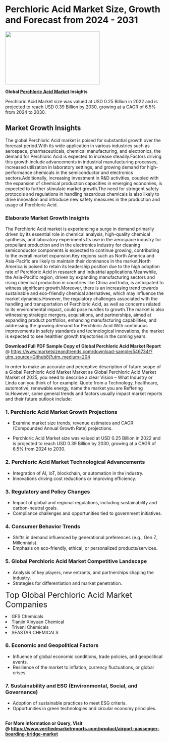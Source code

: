 <H1>Perchloric Acid Market Size, Growth and Forecast from 2024 - 2031</H1><img class="aligncenter size-medium wp-image-584254" src="https://thirdeyenews.in/wp-content/uploads/2024/09/Global-Market-Research-300x168.jpeg" alt="" width="300" height="168" /><p><strong>Global&nbsp;<a href="https://www.marketsizeandtrends.com/download-sample/546734/?utm_source=Github8j?utm_medium=204">Perchloric Acid Market</a> Insights</strong></p><p>Perchloric Acid Market size was valued at USD 0.25 Billion in 2022 and is projected to reach USD 0.39 Billion by 2030, growing at a CAGR of 6.5% from 2024 to 2030.</p><p><h2>Market Growth Insights</h2> The global Perchloric Acid market is poised for substantial growth over the forecast period.With its wide application in various industries such as aerospace, pharmaceuticals, chemical manufacturing, and electronics, the demand for Perchloric Acid is expected to increase steadily.Factors driving this growth include advancements in industrial manufacturing processes, increased utilization in laboratory settings, and growing demand for high-performance chemicals in the semiconductor and electronics sectors.Additionally, increasing investment in R&D activities, coupled with the expansion of chemical production capacities in emerging economies, is expected to further stimulate market growth.The need for stringent safety protocols and regulations in handling hazardous chemicals is also likely to drive innovation and introduce new safety measures in the production and usage of Perchloric Acid. <h3>Elaborate Market Growth Insights</h3> The Perchloric Acid market is experiencing a surge in demand primarily driven by its essential role in chemical analysis, high-quality chemical synthesis, and laboratory experiments.Its use in the aerospace industry for propellant production and in the electronics industry for cleaning semiconductor components is expected to continue growing, contributing to the overall market expansion.Key regions such as North America and Asia-Pacific are likely to maintain their dominance in the market.North America is poised to retain its leadership position due to the high adoption rate of Perchloric Acid in research and industrial applications.Meanwhile, the Asia-Pacific region, driven by expanding manufacturing sectors and rising chemical production in countries like China and India, is anticipated to witness significant growth.Moreover, there is an increasing trend towards sustainable and eco-friendly chemical alternatives, which may influence the market dynamics.However, the regulatory challenges associated with the handling and transportation of Perchloric Acid, as well as concerns related to its environmental impact, could pose hurdles to growth.The market is also witnessing strategic mergers, acquisitions, and partnerships, aimed at expanding product portfolios, enhancing manufacturing capabilities, and addressing the growing demand for Perchloric Acid.With continuous improvements in safety standards and technological innovations, the market is expected to see healthier growth trajectories in the coming years.</p><p><span class=""><strong>Download Full PDF Sample Copy of Global Perchloric Acid Market Report</strong> @ <a href="https://www.marketsizeandtrends.com/download-sample/546734/?utm_source=Github8j?utm_medium=204" target="_blank">https://www.marketsizeandtrends.com/download-sample/546734/?utm_source=Github8j?utm_medium=204</a></span></p><p>In order to make an accurate and perceptive description of future scope of a Global&nbsp;Perchloric Acid Market Market as Global&nbsp;Perchloric Acid Market Market of 2025, you need to describe a clear Vision &ndash; What Industry or Linda can you think of for example: Quote from a Technology, healthcare, automotive, renewable energy, name the market you are Reffering to.However, some general trends and factors usually impact market reports and their future outlook include:</p><h3>1.&nbsp;<strong>Perchloric Acid Market Growth Projections</strong></h3><ul><li>Examine market size trends, revenue estimates and CAGR (Compounded Annual Growth Rate) projections.</li><li><p>Perchloric Acid Market size was valued at USD 0.25 Billion in 2022 and is projected to reach USD 0.39 Billion by 2030, growing at a CAGR of 6.5% from 2024 to 2030.</p></li></ul><h3>2.&nbsp;<strong>Perchloric Acid Market Technological Advancements</strong></h3><ul><li>Integration of AI, IoT, blockchain, or automation in the industry.</li><li>Innovations driving cost reductions or improving efficiency.</li></ul><h3>3.&nbsp;<strong>Regulatory and Policy Changes</strong></h3><ul><li>Impact of global and regional regulations, including sustainability and carbon-neutral goals.</li><li>Compliance challenges and opportunities tied to government initiatives.</li></ul><h3>4.&nbsp;<strong>Consumer Behavior Trends</strong></h3><ul><li>Shifts in demand influenced by generational preferences (e.g., Gen Z, Millennials).</li><li>Emphasis on eco-friendly, ethical, or personalized products/services.</li></ul><h3>5.&nbsp;<strong>Global Perchloric Acid Market Competitive Landscape</strong></h3><ul><li>Analysis of key players, new entrants, and partnerships shaping the industry.</li><li>Strategies for differentiation and market penetration.</li></ul><p data-pm-slice="1 1 []"><span style="color: inherit; font-family: inherit; font-size: 25px;">Top Global Perchloric Acid Market Companies</span></p><div class="" data-test-id=""><p><li>GFS Chemicals</li><li> Tianjin Xinyuan Chemical</li><li> Triveni Chemicals</li><li> SEASTAR CHEMICALS</li></p></div><h3>6.&nbsp;<strong>Economic and Geopolitical Factors</strong></h3><ul><li>Influence of global economic conditions, trade policies, and geopolitical events.</li><li>Resilience of the market to inflation, currency fluctuations, or global crises.</li></ul><h3>7.&nbsp;<strong>Sustainability and ESG (Environmental, Social, and Governance)</strong></h3><ul><li>Adoption of sustainable practices to meet ESG criteria.</li><li>Opportunities in green technologies and circular economy principles.</li></ul><h2><strong style="font-size: 14px;">For More Information or Query, Visit @&nbsp;</strong><a style="background-color: #ffffff; font-size: 14px;" href="https://www.marketsizeandtrends.com/report/perchloric-acid-market/" target="_blank">https://www.verifiedmarketreports.com/product/airport-passenger-boarding-bridge-market</a></h2>